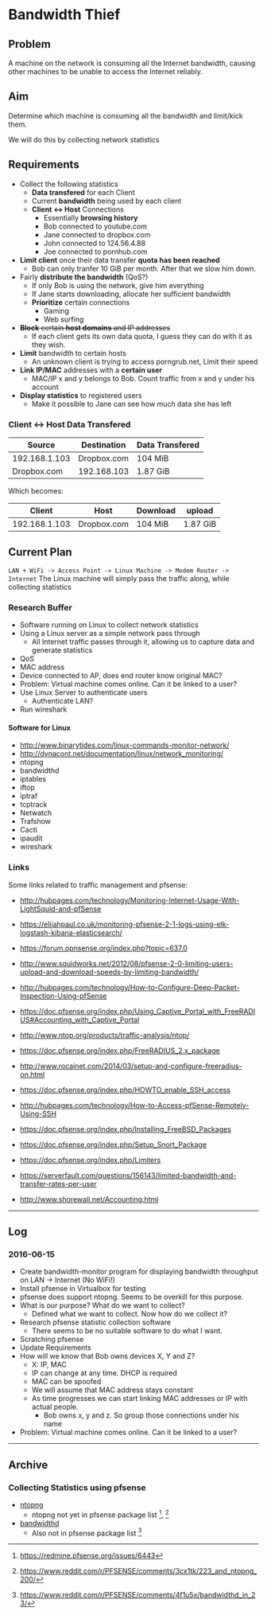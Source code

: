Bandwidth Thief
===============

## Problem
A machine on the network is consuming all the Internet bandwidth, causing other machines to be unable to access the Internet reliably.

## Aim
Determine which machine is consuming all the bandwidth and limit/kick them.

We will do this by collecting network statistics

## Requirements
- Collect the following statistics
    - **Data transfered** for each Client
    - Current **bandwidth** being used by each client
    - **Client <-> Host** Connections
        - Essentially **browsing history**
        - Bob connected to youtube.com
        - Jane connected to dropbox.com
        - John connected to 124.56.4.88
        - Joe connected to pornhub.com
- **Limit client** once their data transfer **quota has been reached**
    - Bob can only tranfer 10 GiB per month. After that we slow him down.
- Fairly **distribute the bandwidth** (QoS?)
    - If only Bob is using the network, give him everything
    - If Jane starts downloading, allocate her sufficient bandwidth
    - **Prioritize** certain connections
        - Gaming
        - Web surfing
- <strike>**Block** certain **host domains** and IP addresses</strike>
    - If each client gets its own data quota, I guess they can do with it as they wish.
- **Limit** bandwidth to certain hosts
    - An unknown client is trying to access porngrub.net, Limit their speed
- **Link IP/MAC** addresses with a **certain user**
    - MAC/IP x and y belongs to Bob. Count traffic from x and y under his account
- **Display statistics** to registered users
    - Make it possible to Jane can see how much data she has left


### Client <-> Host Data Transfered

| Source | Destination | Data Transfered |
| ------ | ----------- | --------------- |
| 192.168.1.103 | Dropbox.com | 104 MiB
| Dropbox.com   | 192.168.103 | 1.87 GiB

Which becomes:

| Client | Host | Download | upload |
| ------ | ---- | -------- | ------ |
| 192.168.1.103 | Dropbox.com | 104 MiB | 1.87 GiB

## Current Plan
`LAN + WiFi -> Access Point -> Linux Machine -> Modem Router -> Internet`
The Linux machine will simply pass the traffic along, while collecting statistics

### Research Buffer
- Software running on Linux to collect network statistics
- Using a Linux server as a simple network pass through
    - All Internet traffic passes through it, allowing us to capture data and generate statistics
- QoS
- MAC address
- Device connected to AP, does end router know original MAC?
- Problem: Virtual machine comes online. Can it be linked to a user?
- Use Linux Server to authenticate users
    - Authenticate LAN?
- Run wireshark

#### Software for Linux
- http://www.binarytides.com/linux-commands-monitor-network/
- http://dynacont.net/documentation/linux/network_monitoring/
- ntopng
- bandwidthd
- iptables
- iftop
- iptraf
- tcptrack
- Netwatch
- Trafshow
- Cacti
- ipaudit
- wireshark

### Links
Some links related to traffic management and pfsense:
- http://hubpages.com/technology/Monitoring-Internet-Usage-With-LightSquid-and-pfSense
- https://elijahpaul.co.uk/monitoring-pfsense-2-1-logs-using-elk-logstash-kibana-elasticsearch/
- https://forum.opnsense.org/index.php?topic=637.0
- http://www.squidworks.net/2012/08/pfsense-2-0-limiting-users-upload-and-download-speeds-by-limiting-bandwidth/
- http://hubpages.com/technology/How-to-Configure-Deep-Packet-Inspection-Using-pfSense
- https://doc.pfsense.org/index.php/Using_Captive_Portal_with_FreeRADIUS#Accounting_with_Captive_Portal
- http://www.ntop.org/products/traffic-analysis/ntop/
- https://doc.pfsense.org/index.php/FreeRADIUS_2.x_package
- http://www.rocainet.com/2014/03/setup-and-configure-freeradius-on.html
- https://doc.pfsense.org/index.php/HOWTO_enable_SSH_access
- http://hubpages.com/technology/How-to-Access-pfSense-Remotely-Using-SSH
- https://doc.pfsense.org/index.php/Installing_FreeBSD_Packages
- https://doc.pfsense.org/index.php/Setup_Snort_Package

- https://doc.pfsense.org/index.php/Limiters
- https://serverfault.com/questions/156143/limited-bandwidth-and-transfer-rates-per-user
- http://www.shorewall.net/Accounting.html

----

## Log
### 2016-06-15

- Create bandwidth-monitor program for displaying bandwidth throughput on LAN -> Internet (No WiFi!)
- Install pfsense in Virtualbox for testing
- pfsense does support ntopng. Seems to be overkill for this purpose.
- What is our purpose? What do we want to collect?
    - Defined what we want to collect. Now how do we collect it?
- Research pfsense statistic collection software
    - There seems to be no suitable software to do what I want.
- Scratching pfsense
- Update Requirements
- How will we know that Bob owns devices X, Y and Z?
    - X: IP, MAC
    - IP can change at any time. DHCP is required
    - MAC can be spoofed
    - We will assume that MAC address stays constant
    - As time progresses we can start linking MAC addresses or IP with actual people.
        - Bob owns x, y and z. So group those connections under his name
- Problem: Virtual machine comes online. Can it be linked to a user?

----
## Archive
### Collecting Statistics using pfsense
- [ntopng]
    - ntopng not yet in pfsense package list [^1], [^3]
- [bandwidthd]
    - Also not in pfsense package list [^2]

[ntopng]:http://www.ntop.org/products/traffic-analysis/ntop/
[bandwidthd]:http://bandwidthd.sourceforge.net/
[^1]:https://redmine.pfsense.org/issues/6443
[^2]:https://www.reddit.com/r/PFSENSE/comments/4f1u5x/bandwidthd_in_23/
[^3]:https://www.reddit.com/r/PFSENSE/comments/3cx1tk/223_and_ntopng_200/
